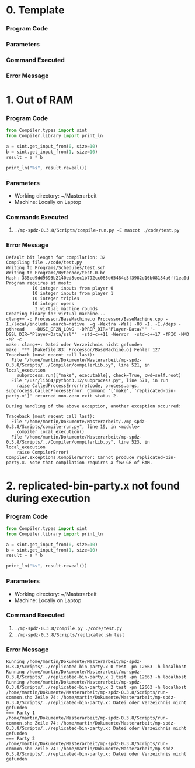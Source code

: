 # 0. Template

### Program Code
### Parameters
### Command Executed
### Error Message

# 1. Out of RAM

### Program Code
```py
from Compiler.types import sint
from Compiler.library import print_ln

a = sint.get_input_from(0, size=10)
b = sint.get_input_from(1, size=10)
result = a * b

print_ln("%s", result.reveal())
```

### Parameters

- Working directory: ~/Masterarbeit
- Machine: Locally on Laptop

### Commands Executed

1. `./mp-spdz-0.3.8/Scripts/compile-run.py -E mascot ./code/test.py`

### Error Message

```
Default bit length for compilation: 32
Compiling file ./code/test.py
Writing to Programs/Schedules/test.sch
Writing to Programs/Bytecode/test-0.bc
Hash: 335ed9dd9693b2140ed8cec1b792cc085d65484e3f3982d16b08184a6ff1ea0d
Program requires at most:
          10 integer inputs from player 0
          10 integer inputs from player 1
          10 integer triples
          10 integer opens
           3 virtual machine rounds
Creating binary for virtual machine...
clang++ -o Processor/BaseMachine.o Processor/BaseMachine.cpp -I./local/include -march=native  -g -Wextra -Wall -O3 -I. -I./deps -pthread    -DUSE_GF2N_LONG '-DPREP_DIR="Player-Data/"' '-DSSL_DIR="Player-Data/ssl"'  -std=c++11 -Werror  -std=c++17 -fPIC -MMD -MP -c
make: clang++: Datei oder Verzeichnis nicht gefunden
make: *** [Makefile:83: Processor/BaseMachine.o] Fehler 127
Traceback (most recent call last):
  File "/home/martin/Dokumente/Masterarbeit/mp-spdz-0.3.8/Scripts/../Compiler/compilerLib.py", line 521, in local_execution
    subprocess.run(["make", executable], check=True, cwd=self.root)
  File "/usr/lib64/python3.12/subprocess.py", line 571, in run
    raise CalledProcessError(retcode, process.args,
subprocess.CalledProcessError: Command '['make', 'replicated-bin-party.x']' returned non-zero exit status 2.

During handling of the above exception, another exception occurred:

Traceback (most recent call last):
  File "/home/martin/Dokumente/Masterarbeit/./mp-spdz-0.3.8/Scripts/compile-run.py", line 19, in <module>
    compiler.local_execution()
  File "/home/martin/Dokumente/Masterarbeit/mp-spdz-0.3.8/Scripts/../Compiler/compilerLib.py", line 523, in local_execution
    raise CompilerError(
Compiler.exceptions.CompilerError: Cannot produce replicated-bin-party.x. Note that compilation requires a few GB of RAM.
```

# 2. replicated-bin-party.x not found during execution

### Program Code

```py
from Compiler.types import sint
from Compiler.library import print_ln

a = sint.get_input_from(0, size=10)
b = sint.get_input_from(1, size=10)
result = a * b

print_ln("%s", result.reveal())
```

### Parameters

- Working directory: ~/Masterarbeit
- Machine: Locally on Laptop

### Command Executed

1. `./mp-spdz-0.3.8/compile.py ./code/test.py`
2. `./mp-spdz-0.3.8/Scripts/replicated.sh test`

### Error Message

```
Running /home/martin/Dokumente/Masterarbeit/mp-spdz-0.3.8/Scripts/../replicated-bin-party.x 0 test -pn 12663 -h localhost
Running /home/martin/Dokumente/Masterarbeit/mp-spdz-0.3.8/Scripts/../replicated-bin-party.x 1 test -pn 12663 -h localhost
Running /home/martin/Dokumente/Masterarbeit/mp-spdz-0.3.8/Scripts/../replicated-bin-party.x 2 test -pn 12663 -h localhost
/home/martin/Dokumente/Masterarbeit/mp-spdz-0.3.8/Scripts/run-common.sh: Zeile 74: /home/martin/Dokumente/Masterarbeit/mp-spdz-0.3.8/Scripts/../replicated-bin-party.x: Datei oder Verzeichnis nicht gefunden
=== Party 1
/home/martin/Dokumente/Masterarbeit/mp-spdz-0.3.8/Scripts/run-common.sh: Zeile 74: /home/martin/Dokumente/Masterarbeit/mp-spdz-0.3.8/Scripts/../replicated-bin-party.x: Datei oder Verzeichnis nicht gefunden
=== Party 2
/home/martin/Dokumente/Masterarbeit/mp-spdz-0.3.8/Scripts/run-common.sh: Zeile 74: /home/martin/Dokumente/Masterarbeit/mp-spdz-0.3.8/Scripts/../replicated-bin-party.x: Datei oder Verzeichnis nicht gefunden
```